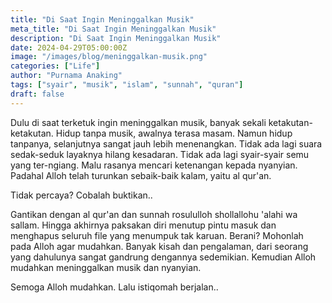 ```yaml
---
title: "Di Saat Ingin Meninggalkan Musik"
meta_title: "Di Saat Ingin Meninggalkan Musik"
description: "Di Saat Ingin Meninggalkan Musik"
date: 2024-04-29T05:00:00Z
image: "/images/blog/meninggalkan-musik.png"
categories: ["Life"]
author: "Purnama Anaking"
tags: ["syair", "musik", "islam", "sunnah", "quran"]
draft: false
---
```


Dulu di saat terketuk ingin meninggalkan musik, banyak sekali ketakutan-ketakutan. Hidup tanpa musik, awalnya terasa masam. Namun hidup tanpanya, selanjutnya sangat jauh lebih menenangkan. Tidak ada lagi suara sedak-seduk layaknya hilang kesadaran. Tidak ada lagi syair-syair semu yang ter-ngiang. Malu rasanya mencari ketenangan kepada nyanyian. Padahal Alloh telah turunkan sebaik-baik kalam, yaitu al qur'an.

Tidak percaya? Cobalah buktikan..

Gantikan dengan al qur'an dan sunnah rosululloh shollallohu 'alahi wa sallam. Hingga akhirnya paksakan diri menutup pintu masuk dan menghapus seluruh file yang menumpuk tak karuan. Berani? Mohonlah pada Alloh agar mudahkan. Banyak kisah dan pengalaman, dari seorang yang dahulunya sangat gandrung dengannya sedemikian. Kemudian Alloh mudahkan meninggalkan musik dan nyanyian.

Semoga Alloh mudahkan. Lalu istiqomah berjalan..

